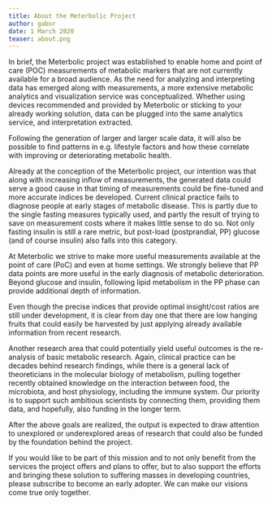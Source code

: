 ```yaml
---
title: About the Meterbolic Project
author: gabor
date: 1 March 2020
teaser: about.png
---
```


In brief, the Meterbolic project was established to enable home and point of care (POC) measurements of metabolic markers that are not currently available for a broad audience. As the need for analyzing and interpreting data has emerged along with measurements, a more extensive metabolic analytics and visualization service was conceptualized. Whether using devices recommended and provided by Meterbolic or sticking to your already working solution, data can be plugged into the same analytics service, and interpretation extracted.

Following the generation of larger and larger scale data, it will also be possible to find patterns in e.g. lifestyle factors and how these correlate with improving or deteriorating metabolic health.

Already at the conception of the Meterbolic project, our intention was that along with increasing inflow of measurements, the generated data could serve a good cause in that timing of measurements could be fine-tuned and more accurate indices be developed. Current clinical practice fails to diagnose people at early stages of metabolic disease. This is partly due to the single fasting measures typically used, and partly the result of trying to save on measurement costs where it makes little sense to do so. Not only fasting insulin is still a rare metric, but post-load (postprandial, PP) glucose (and of course insulin) also falls into this category.

At Meterbolic we strive to make more useful measurements available at the point of care (PoC) and even at home settings. We strongly believe that PP data points are more useful in the early diagnosis of metabolic deterioration. Beyond glucose and insulin, following lipid metabolism in the PP phase can provide additional depth of information.

Even though the precise indices that provide optimal insight/cost ratios are still under development, it is clear from day one that there are low hanging fruits that could easily be harvested by just applying already available information from recent research.

Another research area that could potentially yield useful outcomes is the re-analysis of basic metabolic research. Again, clinical practice can be decades behind research findings, while there is a general lack of theoreticians in the molecular biology of metabolism, pulling together recently obtained knowledge on the interaction between food, the microbiota, and host physiology, including the immune system. Our priority is to support such ambitious scientists by connecting them, providing them data, and hopefully, also funding in the longer term.

After the above goals are realized, the output is expected to draw attention to unexplored or underexplored areas of research that could also be funded by the foundation behind the project.

If you would like to be part of this mission and to not only benefit from the services the project offers and plans to offer, but to also support the efforts and bringing these solution to suffering masses in developing countries, please subscribe to become an early adopter. We can make our visions come true only together.

